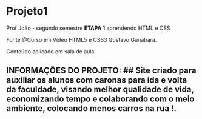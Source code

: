 # Projeto1
Prof João - segundo semestre
**ETAPA 1** aprendendo HTML e CSS

Fonte @Curso em Vídeo HTML5 e CSS3 Gustavo Gunabara.

Conteúdo aplicado em sala de aula.

## INFORMAÇÕES DO PROJETO: ## Site criado para auxiliar os alunos com caronas para ida e volta da faculdade, visando melhor qualidade de vida, economizando tempo e colaborando com o meio ambiente, colocando menos carros na rua !. 


